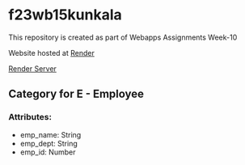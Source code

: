 # f23wb15kunkala
This repository is created as part of Webapps Assignments Week-10

Website hosted at [Render](https://f23wb15kunkala.onrender.com/)

[Render Server](https://dashboard.render.com/web/srv-cktlb6unfb1c73eop3jg/deploys/dep-cktlb76nfb1c73eop4cg)

## Category for E - Employee
### Attributes:
- emp_name: String
- emp_dept: String
- emp_id: Number
